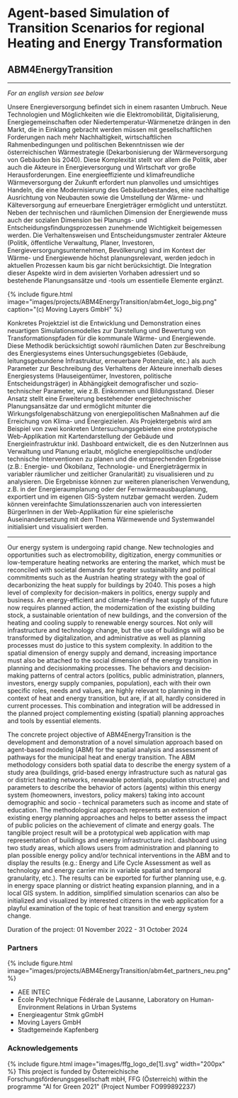 # Agent-based Simulation of Transition Scenarios for regional Heating and Energy Transformation
## ABM4EnergyTransition

---
*For an english version see below*

Unsere Energieversorgung befindet sich in einem rasanten Umbruch. Neue Technologien und Möglichkeiten wie die Elektromobilität, Digitalisierung, Energiegemeinschaften oder Niedertemperatur-Wärmenetze drängen in den Markt, die in Einklang gebracht werden müssen mit gesellschaftlichen Forderungen nach mehr Nachhaltigkeit, wirtschaftlichen Rahmenbedingungen und politischen Bekenntnissen wie der österreichischen Wärmestrategie (Dekarbonisierung der Wärmeversorgung von Gebäuden bis 2040). Diese Komplexität stellt vor allem die Politik, aber auch die Akteure in Energieversorgung und Wirtschaft vor große Herausforderungen.  Eine energieeffiziente und klimafreundliche Wärmeversorgung der Zukunft erfordert nun planvolles und umsichtiges Handeln, die eine Modernisierung des Gebäudebestandes, eine nachhaltige Ausrichtung von Neubauten sowie die Umstellung der Wärme- und Kälteversorgung auf erneuerbare Energieträger ermöglicht und unterstützt.
Neben der technischen und räumlichen Dimension der Energiewende muss auch der sozialen Dimension bei Planungs- und Entscheidungsfindungsprozessen zunehmende Wichtigkeit beigemessen werden. Die Verhaltensweisen und Entscheidungsmuster zentraler Akteure (Politik, öffentliche Verwaltung, Planer, Investoren, Energieversorgungsunternehmen, Bevölkerung) sind im Kontext der Wärme- und Energiewende höchst planungsrelevant, werden jedoch in aktuellen Prozessen kaum bis gar nicht berücksichtigt. Die Integration dieser Aspekte wird in dem avisierten Vorhaben adressiert und so bestehende Planungsansätze und -tools um essentielle Elemente ergänzt. 

{%
  include figure.html
  image="images/projects/ABM4EnergyTransition/abm4et_logo_big.png"
  caption="(c) Moving Layers GmbH"
%}


Konkretes Projektziel ist die Entwicklung und Demonstration eines neuartigen Simulationsmodelles zur Darstellung und Bewertung von Transformationspfaden für die kommunale Wärme- und Energiewende. Diese Methodik berücksichtigt sowohl räumlichen Daten zur Beschreibung des Energiesystems eines Untersuchungsgebietes (Gebäude, leitungsgebundene Infrastruktur, erneuerbare Potenziale, etc.) als auch Parameter zur Beschreibung des Verhaltens der Akteure innerhalb dieses Energiesystems (Hauseigentümer, Investoren, politische Entscheidungsträger) in Abhängigkeit demografischer und sozio-technischer Parameter,  wie z.B. Einkommen und Bildungsstand. Dieser Ansatz stellt eine Erweiterung bestehender energietechnischer Planungsansätze dar und ermöglicht mitunter die Wirkungsfolgenabschätzung von energiepolitischen Maßnahmen auf die Erreichung von Klima- und Energiezielen.
Als Projektergebnis wird am Beispiel von zwei konkreten Untersuchungsgebieten eine prototypische Web-Applikation mit Kartendarstellung der Gebäude und Energieinfrastruktur inkl. Dashboard entwickelt, die es den NutzerInnen aus Verwaltung und Planung erlaubt, mögliche energiepolitische und/oder technische Interventionen zu planen und die entsprechenden Ergebnisse (z.B.: Energie- und Ökobilanz, Technologie- und Energieträgermix in variabler räumlicher und zeitlicher Granularität) zu visualisieren und zu analysieren. Die Ergebnisse können zur weiteren planerischen Verwendung, z.B. in der Energieraumplanung oder der Fernwärmeausbauplanung, exportiert und im eigenen GIS-System nutzbar gemacht werden. Zudem können vereinfachte Simulationsszenarien auch von interessierten BürgerInnen in der Web-Applikation für eine spielerische Auseinandersetzung mit dem Thema Wärmewende und Systemwandel initialisiert und visualisiert werden.

---

Our energy system is undergoing rapid change. New technologies and opportunities such as electromobility, digitization, energy communities or low-temperature heating networks are entering the market, which must be reconciled with societal demands for greater sustainability and political commitments such as the Austrian heating strategy with the goal of decarbonizing the heat supply for buildings by 2040. This poses a high level of complexity for decision-makers in politics, energy supply and business. An energy-efficient and climate-friendly heat supply of the future now requires planned action, the modernization of the existing building stock, a sustainable orientation of new buildings, and the conversion of the heating and cooling supply to renewable energy sources. Not only will infrastructure and technology change, but the use of buildings will also be transformed by digitalization, and administrative as well as planning processes must do justice to this system complexity. In addition to the spatial dimension of energy supply and demand, increasing importance must also be attached to the social dimension of the energy transition in planning and decisionmaking processes. The behaviors and decision-making patterns of central actors (politics, public administration, planners, investors, energy supply companies, population), each with their own specific roles, needs and values, are highly relevant to planning in the context of heat and energy transition, but are, if at all, hardly considered in current processes. This combination and integration will be addressed in the planned project complementing existing (spatial) planning approaches and tools by essential elements.


The concrete project objective of ABM4EnergyTransition is the development and demonstration of a novel simulation approach based on agent-based modeling (ABM) for the spatial analysis and assessment of pathways for the municipal heat and energy transition. The ABM methodology considers both spatial data to describe the energy system of a study area (buildings, grid-based energy infrastructure such as natural gas or district heating networks, renewable potentials, population structure) and parameters to describe the behavior of actors (agents) within this energy system (homeowners, investors, policy makers) taking into account demographic and socio - technical parameters such as income and state of education. The methodological approach represents an extension of existing energy planning approaches and helps to better assess the impact of public policies on the achievement of climate and energy goals. The tangible project result will be a prototypical web application with map representation of buildings and energy infrastructure incl. dashboard using two study areas, which allows users from administration and planning to plan possible energy policy and/or technical interventions in the ABM and to display the results (e.g.: Energy and Life Cycle Assessment as well as technology and energy carrier mix in variable spatial and temporal granularity, etc.). The results can be exported for further
planning use, e.g. in energy space planning or district heating expansion planning, and in a local GIS system. In addition, simplified simulation scenarios can also be initialized and visualized by interested citizens in the web application for a playful examination of the topic of heat transition and energy system change.

Duration of the project: 01 November 2022 - 31 October 2024

### Partners
{%
  include figure.html
  image="images/projects/ABM4EnergyTransition/abm4et_partners_neu.png"
%}

* AEE INTEC
* École Polytechnique Fédérale de Lausanne, Laboratory on Human-Environment Relations in Urban Systems
* Energieagentur Stmk gGmbH
* Moving Layers GmbH
* Stadtgemeinde Kapfenberg

### Acknowledgements
{%
  include figure.html
  image="images/ffg_logo_de[1].svg"
  width="200px"
%}
This project is funded by Österreichische Forschungsförderungsgesellschaft mbH, FFG (Österreich) within the programme "AI for Green 2021" (Project Number FO999892237)


